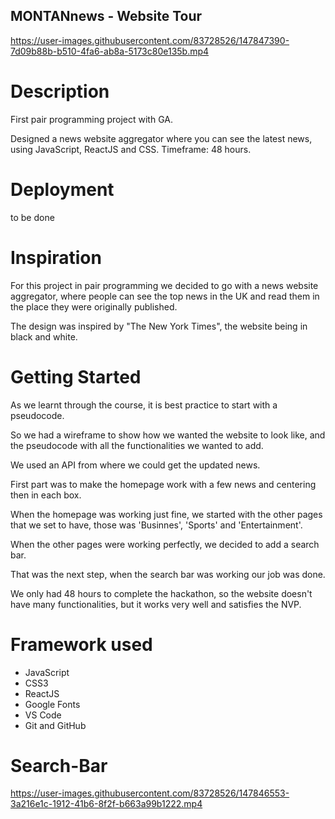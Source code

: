 ## MONTANnews - Website Tour

https://user-images.githubusercontent.com/83728526/147847390-7d09b88b-b510-4fa6-ab8a-5173c80e135b.mp4

# Description

First pair programming project with GA.

Designed a news website aggregator where you can see the latest news, using JavaScript, ReactJS and CSS. Timeframe: 48 hours.

# Deployment
to be done
 
# Inspiration

For this project in pair programming we decided to go with a news website aggregator, where people can see the top news in the UK and read them in the place they were originally published. 

The design was inspired by "The New York Times", the website being in black and white.

# Getting Started

As we learnt through the course, it is best practice to start with a pseudocode.

So we had a wireframe to show how we wanted the website to look like, and the pseudocode with all the functionalities we wanted to add.

We used an API from where we could get the updated news.

First part was to make the homepage work with a few news and centering then in each box.

When the homepage was working just fine, we started with the other pages that we set to have, those was 'Businnes', 'Sports' and 'Entertainment'.

When the other pages were working perfectly, we decided to add a search bar.

That was the next step, when the search bar was working our job was done.

We only had 48 hours to complete the hackathon, so the website doesn't have many functionalities, but it works very well and satisfies the NVP.


# Framework used
* JavaScript
* CSS3
* ReactJS
* Google Fonts
* VS Code
* Git and GitHub

# Search-Bar


https://user-images.githubusercontent.com/83728526/147846553-3a216e1c-1912-41b6-8f2f-b663a99b1222.mp4







